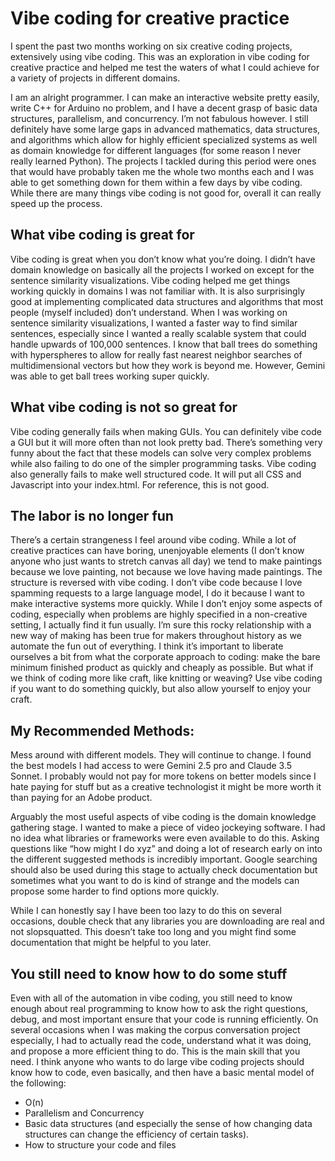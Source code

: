 # Vibe coding for creative practice
I spent the past two months working on six creative coding projects, extensively using vibe coding. This was an exploration in vibe coding for creative practice and helped me test the waters of what I could achieve for a variety of projects in different domains.
 
I am an alright programmer. I can make an interactive website pretty easily, write C++ for Arduino no problem, and I have a decent grasp of basic data structures, parallelism, and concurrency. I’m not fabulous however. I still definitely have some large gaps in advanced mathematics, data structures, and algorithms which allow for highly efficient specialized systems as well as domain knowledge for different languages (for some reason I never really learned Python).
The projects I tackled during this period were ones that would have probably taken me the whole two months each and I was able to get something down for them within a few days by vibe coding. While there are many things vibe coding is not good for, overall it can really speed up the process.

## What vibe coding is great for

Vibe coding is great when you don’t know what you’re doing. I didn’t have domain knowledge on basically all the projects I worked on except for the sentence similarity visualizations. Vibe coding helped me get things working quickly in domains I was not familiar with. It is also surprisingly good at implementing complicated data structures and algorithms that most people (myself included) don’t understand. When I was working on sentence similarity visualizations, I wanted a faster way to find similar sentences, especially since I wanted a really scalable system that could handle upwards of 100,000 sentences. I know that ball trees do something with hyperspheres to allow for really fast nearest neighbor searches of multidimensional vectors but how they work is beyond me. However, Gemini was able to get ball trees working super quickly.  

## What vibe coding is not so great for

Vibe coding generally fails when making GUIs. You can definitely vibe code a GUI but it will more often than not look pretty bad. There’s something very funny about the fact that these models can solve very complex problems while also failing to do one of the simpler programming tasks.
Vibe coding also generally fails to make well structured code. It will put all CSS and Javascript into your index.html. For reference, this is not good.

## The labor is no longer fun

There’s a certain strangeness I feel around vibe coding. While a lot of creative practices can have boring, unenjoyable elements (I don’t know anyone who just wants to stretch canvas all day) we tend to make paintings because we love painting, not because we love having made paintings. The structure is reversed with vibe coding. I don’t vibe code because I love spamming requests to a large language model, I do it because I want to make interactive systems more quickly. While I don’t enjoy some aspects of coding, especially when problems are highly specified in a non-creative setting, I actually find it fun usually. 
I’m sure this rocky relationship with a new way of making has been true for makers throughout history as we automate the fun out of everything.
I think it’s important to liberate ourselves a bit from what the corporate approach to coding: make the bare minimum finished product as quickly and cheaply as possible. But what if we think of coding more like craft, like knitting or weaving? Use vibe coding if you want to do something quickly, but also allow yourself to enjoy your craft.


## My Recommended Methods:

Mess around with different models. They will continue to change. I found the best models I had access to were Gemini 2.5 pro and Claude 3.5 Sonnet. I probably would not pay for more tokens on better models since I hate paying for stuff but as a creative technologist it might be more worth it than paying for an Adobe product.

Arguably the most useful aspects of vibe coding is the domain knowledge gathering stage. I wanted to make a piece of video jockeying software. I had no idea what libraries or frameworks were even available to do this. Asking questions like “how might I do xyz” and doing a lot of research early on into the different suggested methods is incredibly important. Google searching should also be used during this stage to actually check documentation but sometimes what you want to do is kind of strange and the models can propose some harder to find options more quickly.

While I can honestly say I have been too lazy to do this on several occasions, double check that any libraries you are downloading are real and not slopsquatted. This doesn’t take too long and you might find some documentation that might be helpful to you later.

## You still need to know how to do some stuff

Even with all of the automation in vibe coding, you still need to know enough about real programming to know how to ask the right questions, debug, and most important ensure that your code is running efficiently. On several occasions when I was making the corpus conversation project especially, I had to actually read the code, understand what it was doing, and propose a more efficient thing to do. This is the main skill that you need.
I think anyone who wants to do large vibe coding projects should know how to code, even basically, and then have a basic mental model of the following:
- O(n)
- Parallelism and Concurrency
- Basic data structures (and especially the sense of how changing data structures can change the efficiency of certain tasks).
- How to structure your code and files


